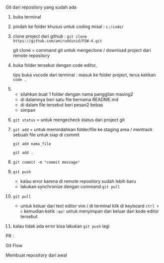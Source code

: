 Git dari repository yang sudah ada

1. buka terminal

2. pindah ke folder khusus untuk coding misal : `c:/code/`

3. clone project dari github : `git clone https://github.com/amiruddinid/FSW-4.git`

   git clone = command git untuk mengeclone / download project dari remote repository

4. buka folder tersebut dengan code editor,

   tips buka vscode dari terminal : masuk ke folder project, terus ketikan `code .`

5. - silahkan buat 1 folder dengan nama panggilan masing2
   - di dalamnya beri satu file bernama README.md
   - di dalam file tersebut beri pesan2 bebas
   - simpan

6. `git status` = untuk mengecheck status dari project git

7. `git add` = untuk memindahkan folder/file ke staging area / mentrack sebuah file untuk siap di commit

   `git add nama_file`

   `git add .`

8. `git commit -m "commit message"`

9. `git push`

   - kalau error karena di remote repository sudah lebih baru
   - lakukan synchronize dengan command `git pull`

10. `git pull`

    - untuk keluar dari text editor vim / di terminal klik di keyboard `ctrl + c`
      kemudian ketik `:qa!` untuk menyimpan dan keluar dari kode editor tersebut

11. kalau tidak ada error bisa lakukan `git push` lagi

PR :

Git Flow

Membuat repository dari awal

